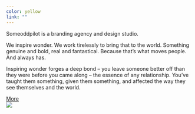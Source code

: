 ```yaml
---
color: yellow
link: ""
---
```

<div class="contained">
	<div class="left display-serif left-align">
	  <p class="drop-cap">Someoddpilot is a branding agency and design studio.</p>
	  <p>We inspire wonder. We work tirelessly to bring that to the world. Something genuine and bold, real and fantastical. Because that’s what moves people. And always has. </p>
	  <p>Inspiring wonder forges a deep bond – you leave someone better off than they were before you came along – the essence of any relationship. You’ve taught them something, given them something, and affected the way they see themselves and the world.</p>
	  <a class="block-link" href="#">More</a>
	</div>
	<div class="right">
	  <img class="fit-image vert-center" src="/assets/images/home-slides/half.jpg" />
	</div>
</div>

